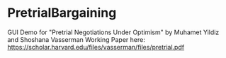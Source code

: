 # PretrialBargaining
GUI Demo for "Pretrial Negotiations Under Optimism" by Muhamet Yildiz and Shoshana Vasserman
Working Paper here: https://scholar.harvard.edu/files/vasserman/files/pretrial.pdf
